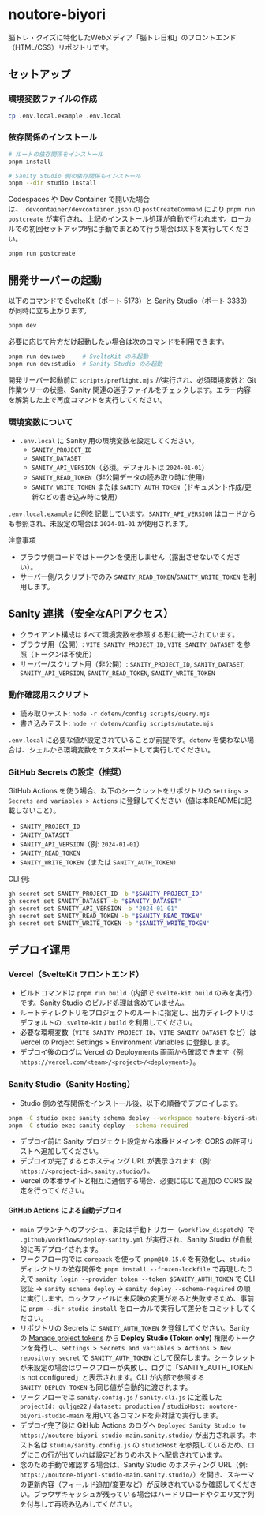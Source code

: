 # noutore-biyori
脳トレ・クイズに特化したWebメディア「脳トレ日和」のフロントエンド（HTML/CSS）リポジトリです。

## セットアップ

### 環境変数ファイルの作成

```bash
cp .env.local.example .env.local
```

### 依存関係のインストール

```bash
# ルートの依存関係をインストール
pnpm install

# Sanity Studio 側の依存関係もインストール
pnpm --dir studio install
```

Codespaces や Dev Container で開いた場合は、`.devcontainer/devcontainer.json` の `postCreateCommand` により `pnpm run postcreate` が実行され、上記のインストール処理が自動で行われます。ローカルでの初回セットアップ時に手動でまとめて行う場合は以下を実行してください。

```bash
pnpm run postcreate
```

## 開発サーバーの起動

以下のコマンドで SvelteKit（ポート 5173）と Sanity Studio（ポート 3333）が同時に立ち上がります。

```bash
pnpm dev
```

必要に応じて片方だけ起動したい場合は次のコマンドを利用できます。

```bash
pnpm run dev:web     # SvelteKit のみ起動
pnpm run dev:studio  # Sanity Studio のみ起動
```

開発サーバー起動前に `scripts/preflight.mjs` が実行され、必須環境変数と Git 作業ツリーの状態、Sanity 関連の迷子ファイルをチェックします。エラー内容を解消した上で再度コマンドを実行してください。

### 環境変数について

- `.env.local` に Sanity 用の環境変数を設定してください。
  - `SANITY_PROJECT_ID`
  - `SANITY_DATASET`
  - `SANITY_API_VERSION`（必須。デフォルトは `2024-01-01`）
  - `SANITY_READ_TOKEN`（非公開データの読み取り時に使用）
  - `SANITY_WRITE_TOKEN` または `SANITY_AUTH_TOKEN`（ドキュメント作成/更新などの書き込み時に使用）

`.env.local.example` に例を記載しています。`SANITY_API_VERSION` はコードからも参照され、未設定の場合は `2024-01-01` が使用されます。

注意事項
- ブラウザ側コードではトークンを使用しません（露出させないでください）。
- サーバー側/スクリプトでのみ `SANITY_READ_TOKEN`/`SANITY_WRITE_TOKEN` を利用します。

## Sanity 連携（安全なAPIアクセス）

- クライアント構成はすべて環境変数を参照する形に統一されています。
- ブラウザ用（公開）: `VITE_SANITY_PROJECT_ID`, `VITE_SANITY_DATASET` を参照（トークンは不使用）
- サーバー/スクリプト用（非公開）: `SANITY_PROJECT_ID`, `SANITY_DATASET`, `SANITY_API_VERSION`, `SANITY_READ_TOKEN`, `SANITY_WRITE_TOKEN`

### 動作確認用スクリプト

- 読み取りテスト: `node -r dotenv/config scripts/query.mjs`
- 書き込みテスト: `node -r dotenv/config scripts/mutate.mjs`

`.env.local` に必要な値が設定されていることが前提です。`dotenv` を使わない場合は、シェルから環境変数をエクスポートして実行してください。

### GitHub Secrets の設定（推奨）

GitHub Actions を使う場合、以下のシークレットをリポジトリの `Settings > Secrets and variables > Actions` に登録してください（値は本READMEに記載しないこと）。

- `SANITY_PROJECT_ID`
- `SANITY_DATASET`
- `SANITY_API_VERSION`（例: `2024-01-01`）
- `SANITY_READ_TOKEN`
- `SANITY_WRITE_TOKEN`（または `SANITY_AUTH_TOKEN`）

CLI 例:

```bash
gh secret set SANITY_PROJECT_ID -b "$SANITY_PROJECT_ID"
gh secret set SANITY_DATASET -b "$SANITY_DATASET"
gh secret set SANITY_API_VERSION -b "2024-01-01"
gh secret set SANITY_READ_TOKEN -b "$SANITY_READ_TOKEN"
gh secret set SANITY_WRITE_TOKEN -b "$SANITY_WRITE_TOKEN"
```

## デプロイ運用

### Vercel（SvelteKit フロントエンド）

- ビルドコマンドは `pnpm run build`（内部で `svelte-kit build` のみを実行）です。Sanity Studio のビルド処理は含めていません。
- ルートディレクトリをプロジェクトのルートに指定し、出力ディレクトリはデフォルトの `.svelte-kit` / `build` を利用してください。
- 必要な環境変数（`VITE_SANITY_PROJECT_ID`、`VITE_SANITY_DATASET` など）は Vercel の Project Settings > Environment Variables に登録します。
- デプロイ後のログは Vercel の Deployments 画面から確認できます（例: `https://vercel.com/<team>/<project>/<deployment>`）。

### Sanity Studio（Sanity Hosting）

- Studio 側の依存関係をインストール後、以下の順番でデプロイします。

```bash
pnpm -C studio exec sanity schema deploy --workspace noutore-biyori-studio
pnpm -C studio exec sanity deploy --schema-required
```

- デプロイ前に Sanity プロジェクト設定から本番ドメインを CORS の許可リストへ追加してください。
- デプロイが完了するとホスティング URL が表示されます（例: `https://<project-id>.sanity.studio/`）。
- Vercel の本番サイトと相互に通信する場合、必要に応じて追加の CORS 設定を行ってください。

#### GitHub Actions による自動デプロイ

- `main` ブランチへのプッシュ、または手動トリガー（`workflow_dispatch`）で `.github/workflows/deploy-sanity.yml` が実行され、Sanity Studio が自動的に再デプロイされます。
- ワークフロー内では `corepack` を使って `pnpm@10.15.0` を有効化し、`studio` ディレクトリの依存関係を `pnpm install --frozen-lockfile` で再現したうえで `sanity login --provider token --token $SANITY_AUTH_TOKEN` で CLI 認証 → `sanity schema deploy` → `sanity deploy --schema-required` の順に実行します。ロックファイルに未反映の変更があると失敗するため、事前に `pnpm --dir studio install` をローカルで実行して差分をコミットしてください。
- リポジトリの Secrets に `SANITY_AUTH_TOKEN` を登録してください。Sanity の [Manage project tokens](https://www.sanity.io/manage) から **Deploy Studio (Token only)** 権限のトークンを発行し、`Settings > Secrets and variables > Actions > New repository secret` で `SANITY_AUTH_TOKEN` として保存します。シークレットが未設定の場合はワークフローが失敗し、ログに「SANITY_AUTH_TOKEN is not configured」と表示されます。CLI が内部で参照する `SANITY_DEPLOY_TOKEN` も同じ値が自動的に渡されます。
- ワークフローでは `sanity.config.js` / `sanity.cli.js` に定義した `projectId: quljge22` / `dataset: production` / `studioHost: noutore-biyori-studio-main` を用いて各コマンドを非対話で実行します。
- デプロイ完了後に GitHub Actions のログへ `Deployed Sanity Studio to https://noutore-biyori-studio-main.sanity.studio/` が出力されます。ホスト名は `studio/sanity.config.js` の `studioHost` を参照しているため、ログにこの行が出ていれば設定どおりのホストへ配信されています。
- 念のため手動で確認する場合は、Sanity Studio のホスティング URL（例: `https://noutore-biyori-studio-main.sanity.studio/`）を開き、スキーマの更新内容（フィールド追加/変更など）が反映されているか確認してください。ブラウザキャッシュが残っている場合はハードリロードやクエリ文字列を付与して再読み込みしてください。
